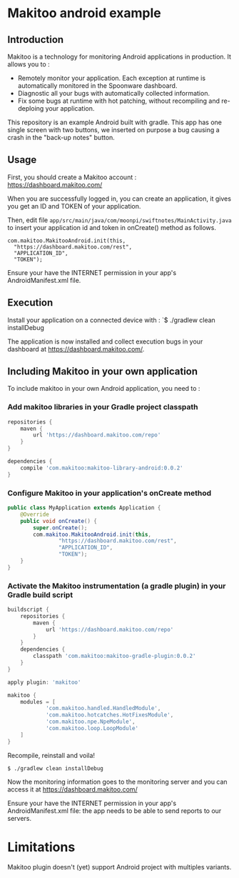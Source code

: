 # Makitoo android example

## Introduction
Makitoo is a technology for monitoring Android applications in production. It allows you to :
- Remotely monitor your application. Each exception at runtime is automatically monitored in the Spoonware dashboard.
- Diagnostic all your bugs with automatically collected information.
- Fix some bugs at runtime with hot patching, without recompiling and re-deploing your application.

This repository is an example Android built with gradle. This app has one single screen with two buttons, we inserted on purpose a bug causing a crash in the "back-up notes" button.

## Usage

First, you should create a Makitoo account : <https://dashboard.makitoo.com/>

When you are successfully logged in, you can create an application, it gives you get an ID and TOKEN of your application.

Then, edit file `app/src/main/java/com/moonpi/swiftnotes/MainActivity.java` to insert your application id and token in onCreate() method as follows.

    com.makitoo.MakitooAndroid.init(this,
      "https://dashboard.makitoo.com/rest",
      "APPLICATION_ID",
      "TOKEN");

Ensure your have the INTERNET permission in your app's AndroidManifest.xml file.

## Execution

Install your application on a connected device with :
`$ ./gradlew clean installDebug

The application is now installed and collect execution bugs in your dashboard at <https://dashboard.makitoo.com/>.

## Including Makitoo in your own application

To include makitoo in your own Android application, you need to :

### Add makitoo libraries in your Gradle project classpath
```groovy
repositories {
    maven {
        url 'https://dashboard.makitoo.com/repo'
    }
}

dependencies {
    compile 'com.makitoo:makitoo-library-android:0.0.2'
}
```

### Configure Makitoo in your application's onCreate method

```java
public class MyApplication extends Application {
    @Override
    public void onCreate() {
        super.onCreate();
        com.makitoo.MakitooAndroid.init(this,
                "https://dashboard.makitoo.com/rest",
                "APPLICATION_ID",
                "TOKEN");
    }
}
```

### Activate the Makitoo instrumentation (a gradle plugin) in your Gradle build script
```groovy
buildscript {
    repositories {
        maven {
            url 'https://dashboard.makitoo.com/repo'
        }
    }
    dependencies {
        classpath 'com.makitoo:makitoo-gradle-plugin:0.0.2'
    }
}

apply plugin: 'makitoo'

makitoo {
    modules = [
            'com.makitoo.handled.HandledModule',
            'com.makitoo.hotcatches.HotFixesModule',
            'com.makitoo.npe.NpeModule',
            'com.makitoo.loop.LoopModule'
    ]
}
```

Recompile, reinstall and voila!

`$ ./gradlew clean installDebug`

Now the monitoring information goes to the monitoring server and you can access it at <https://dashboard.makitoo.com/>

Ensure your have the INTERNET permission in your app's AndroidManifest.xml file: the app needs to be able to send reports to our servers.

# Limitations

Makitoo plugin doesn't (yet) support Android project with multiples variants.

